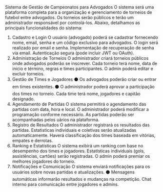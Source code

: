 
Sistema de Gestão de Campeonatos para Advogados
O sistema será uma plataforma completa para a organização e gerenciamento de torneios de futebol entre advogados. Os torneios serão públicos e terão um administrador responsável por controlá-los. Abaixo, detalhamos as principais funcionalidades do sistema:
1. Cadastro e Login
   O usuário (advogado) poderá se cadastrar fornecendo nome, email, senha e um código exclusivo para advogados.
   O login será realizado por email e senha.
   Implementação de recuperação de senha via email. Autenticação segura (pode incluir JWT ou OAuth).
2. Administração de Torneios
   O administrador criará torneios públicos onde advogados poderão se inscrever. Cada torneio terá nome, data de inicio e término, regras e times participantes. O admin poderá editar e excluir torneios.
3. Gestão de Times e Jogadores
   ⚫ Os advogados poderão criar ou entrar em times existentes.
   ⚫ O administrador poderá aprovar a participação dos times no torneio. Cada time terá nome, jogadores e capitão designado.
4. Agendamento de Partidas
   O sistema permitirá o agendamento das partidas com data, hora e local. O administrador poderá modificar a programação conforme necessário. As partidas poderão ser acompanhadas pelos uários na plataforma.
5. Registro de Resultados
   O administrador registrará os resultados das partidas.
   Estatisticas individuais e coletivas serão atualizadas automaticamente. Haverá classificação dos times baseada em vitórias, empates e derrotas.
6. Ranking e Estatísticas
   O sistema exibirá um ranking com base no desempenho dos times e jogadores. Estatísticas individuais (gols, assistências, cartões) serão registradas.
   O admin poderá premiar os melhores jogadores do torneio.
7. Notificações e Comunicação
   O sistema enviará notificações para os usuários sobre novas partidas e atualizações.
   ⚫ Mensagens automáticas informarão resultados e mudanças na competição. Chat interno para comunicação entre jogadores e admins.
